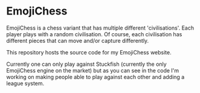 # EmojiChess

EmojiChess is a chess variant that has multiple different 'civilisations'. Each player
plays with a random civilisation. Of course, each civilisation has different pieces
that can move and/or capture differently. 

This repository hosts the source code for my EmojiChess website. 

Currently one can only play against Stuckfish (currently the only EmojiChess engine on the market)
but as you can see in the code I'm working on making people able to play against each other and 
adding a league system. 
